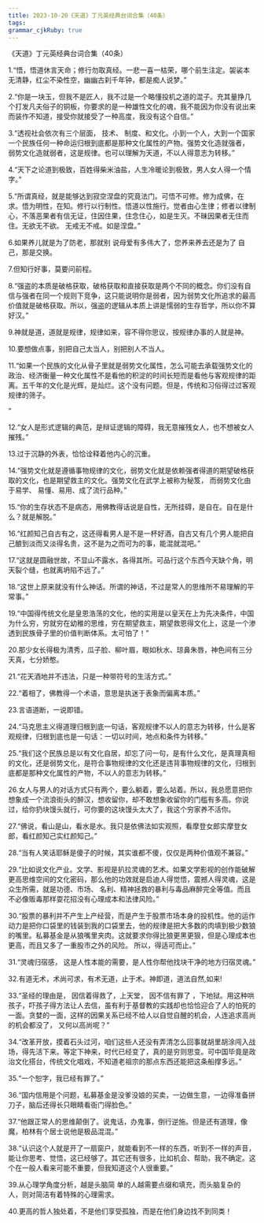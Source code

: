 ```yaml
---
title: 2023-10-20《天道》丁元英经典台词合集（40条） 
tags: 
grammar_cjkRuby: true
---
```



《天道》丁元英经典台词合集（40条）

1.“悟，悟道休言天命；修行勿取真经。一悲一喜一枯荣，哪个前生注定。袈裟本无清静，红尘不染性空，幽幽古刹千年钟，都是痴人说梦。”

2.“你是一块玉，但我不是匠人，我不过是一个略懂投机之道的混子。充其量挣几个打发凡夫俗子的铜板，你要求的是一种雄性文化的魂，我不能因为你没有说出来而装作不知道，接受你就接受了一种高度，我没有这个自信。”

3.“透视社会依次有三个层面， 技术、 制度、和文化。小到一个人，大到一个国家一个民族任何一种命运归根到底都是那种文化属性的产物。强势文化造就强者， 弱势文化造就弱者，这是规律。也可以理解为天道，不以人得意志为转移。”

4.“天下之论道到极致，百姓得柴米油盐，人生冷暖论到极致，男人女人得一个情字。”

5.“所谓真经，就是能够达到寂空涅盘的究竟法门。可悟不可修。修为成佛，在求。悟为明性，在知。修行以行制性。悟道以性施行。觉者由心生律；修者以律制心，不落恶果者有信无证，住因住果，住念住心，如是生灭。不昧因果者无住而住。无欲无不欲。 无戒无不戒。如是涅盘。”

6.如果养儿就是为了防老，那就别 说母爱有多伟大了，您养来养去还是为了 自己，那是交换。

7.但知行好事，莫要问前程。

8.“强盗的本质是破格获取，破格获取和直接获取是两个不同的概念。你们没有自信与强者在同一个规则下竞争，这只能说明你是弱者，因为弱势文化所追求的最高价值就是破格获取。所以，强盗的逻辑从本质上讲是懦弱的生存哲学，所以你不算好汉。”

9.神就是道，道就是规律，规律如来，容不得你思议，按规律办事的人就是神。

10.要想做点事，别把自己太当人，别把别人不当人。

11.“如果一个民族的文化从骨子里就是弱势文化属性，怎么可能去承载强势文化的政治、经济衡量一种文化属性不是看他的积淀的时间长短而是看他与客观规律的距离。五千年的文化是光辉，是灿烂。这个没有问题。但是，传统和习俗得过过客观规律的筛子。

”

12.“女人是形式逻辑的典范，是辩证逻辑的障碍，我无意摧残女人，也不想被女人摧残。”

13.过于沉静的外表，恰恰诠释着他内心的沉重。

14.“强势文化就是遵循事物规律的文化，弱势文化就是依赖强者得道的期望破格获取的文化，也是期望救主的文化。强势文化在武学上被称为秘笈， 而弱势文化由于易学、 易懂、易用、成了流行品种。”

15.“你的生存状态不是病态，用佛教得话说是自性，无所挂碍，是自在。自在是什么？就是解脱。”

16.“红颜知己自古有之，这还得看男人是不是一杯好酒，自古又有几个男人能把自己酿到淡而又淡得名贵，这不是为之而可为的事，能混就混吧。”

17.“这就是圆融世故，不显山不露水，各得其所。可品行这个东西今天缺个角，明天裂个缝，也就离坍陷不远了。”

18.“这世上原来就没有什么神话。所谓的神话，不过是常人的思维所不易理解的平常事。”

19.“中国得传统文化是皇恩浩荡的文化，他的实用是以皇天在上为先决条件，中国为什么穷，穷就穷在幼稚的思维，穷在期望救主，期望救恩得文化上，这是一个渗透到民族骨子里的价值判断体系。太可怕了！”

20.那少女长得极为清秀，瓜子脸、柳叶眉，眼如秋水、琼鼻朱唇，神色间有三分天真，七分娇憨。

21.“花天酒地并不违法，只是一种带符号的生活方式。”

22.“着相了，佛教得一个术语，意思是执迷于表象而偏离本质。”

23.言语道断，一说即错。

24.“马克思主义得道理归根到底一句话，客观规律不以人的意志为转移，什么是客观规律，归根到底也是一句话：一切以时间，地点和条件为转移。”

25.“我们这个民族总是以有文化自居，却忘了问一句，是有什么文化，是真理真相的文化，还是弱势文化，是符合事物规律的文化还是违背事物规律的文化，归根到底都是那种文化属性的产物，不以人的意志为转移。”

26.女人与男人的对话方式只有两个，要么躺着，要么站着。所以，我总愿意把你想象成一个流浪街头的醉汉，想收留你，却不敢想象收留你的门槛有多高。你说过，给你扔块馒头就行，可你要的这块馒头太大了，我这个穷家养不活你。

27.“佛说，看山是山，看水是水。我只是依佛法如实观照，看摩登女郎实摩登女郎，看红颜知己实红颜知己。”

28.“当有人笑话耶稣是傻子的时候，其实谁都不傻，仅仅是两种价值观不兼容。”

29.“比如说文化产业。文学、影视是扒拉灵魂的艺术。如果文学影视的创作能破解更高思维空间的文化密码，那么他的功效就是启迪人得觉悟，震撼人得灵魂，这是众生所需，就是功德、市场、 名利、精神拯救的暴利与毒品麻醉完全等值。而且不必像贩毒那样耍花招没有心理成本和法律风险。”

30.“股票的暴利并不产生上产经营，而是产生于股票市场本身的投机性。他的运作动力是把你口袋里的钱装到我的口袋里去，他的规律是把大多数的肉填到极少数狼的嘴里。私募基金是从狼嘴里夹肉。这就要求你得比狼更黑更狠，但是心理成本也更高，而且又多了一重股市之外的风险。 所以，得适可而止。”

31.“灵魂归宿感， 这是人性本能的需要，是人性你帮他找块干净的地方归宿灵魂。”

32.有道无术，术尚可求，有术无道，止于术。神即道，道法自然,如来!

33.“圣经的理由是， 因信着得救了，上天堂， 因不信有罪了 ，下地狱。用这种哄孩子，吓孩子得方法让人去信，虽有利于基督教的实践却也恰恰迎合了人的怕死的一面。贪婪的一面，这样的因果关系已经不给人以自觉自醒的机会，人连追求高尚的机会都没了， 又何以高尚呢？”

34.“改革开放，摸着石头过河，咱们这些人还没有弄清怎么回事就胡里胡涂闯入战场，得先活下来。等定下神来，时代已经变了，真的是穷则思变。可中国毕竟是政治文化搭台，传统文化唱戏，不知道老祖宗的那点东西还能把这条船撑多远。”

35.“一个恕字，我已经有罪了。”

36.“国内信用是个问题，私募基金是没爹没娘的买卖，一边做生意，一边得准备拼刀子，脑后还得长只眼睛看衙门得脸色。”

37.“他跟正常人的思维颠倒了。说鬼话，办鬼事，倒行逆施。但是还有道理，像魔，柏林有个居士说他是极品混混。”

38.“认识这个人就是开了一扇窗户，就能看到不一样的东西，听到不一样的声音，能让你思考、觉悟，这已经够了。其它还有很多，比如机会、帮助，我不确定。这个在一般人看来可能不重要，但我知道这个人很重要。”

39.从心理学角度分析，越是头脑简 单的人越需要点缀和填充，而头脑复杂的 人，则对简洁有着特殊的心理需求。

40.更高的哲人独处着，不是他们享受孤独，而是在他们身边找不到同类！